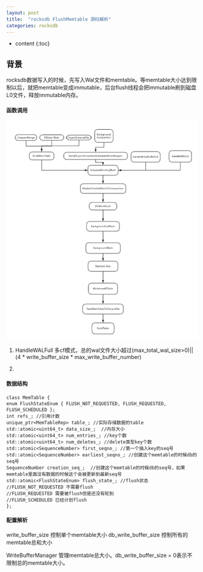 ```yaml
---
layout: post
title:  "rocksdb FlushMemtable 源码解析"
categories: rocksdb
---
```


* content
{:toc}

## 背景
rocksdb数据写入的时候，先写入Wal文件和memtable。等memtable大小达到限制以后，就把memtable变成immutable，后台flush线程会把immutable刷到磁盘L0文件，释放immutable内存。


#### 函数调用
![](/images/call.png)

1. HandleWALFull
   多cf模式，总的wal文件大小超过(max_total_wal_size>0)||(4 * write_buffer_size * max_write_buffer_number)
   
2. 

#### 数据结构
```
class MemTable {
enum FlushStateEnum { FLUSH_NOT_REQUESTED, FLUSH_REQUESTED, FLUSH_SCHEDULED };
int refs_; //引用计数
unique_ptr<MemTableRep> table_; //实际存储数据的table
std::atomic<uint64_t> data_size_;  //内存大小
std::atomic<uint64_t> num_entries_; //key个数
std::atomic<uint64_t> num_deletes_; //delete类型key个数
std::atomic<SequenceNumber> first_seqno_; //第一个插入key的seq号
std::atomic<SequenceNumber> earliest_seqno_; //创建这个memtable的时候db的seq号
SequenceNumber creation_seq_;  //创建这个memtable的时候db的seq号，如果memtable里面没有数据的时候这个会被更新到最新seq号
std::atomic<FlushStateEnum> flush_state_; //flush状态
//FLUSH_NOT_REQUESTED 不需要flush
//FLUSH_REQUESTED 需要被flush但是还没有轮到
//FLUSH_SCHEDULED 已经计划flush
};
```
#### 配置解析
write_buffer_size 控制单个memtable大小
db_write_buffer_size 控制所有的memtable总和大小





WriteBufferManager 管理memtable总大小。db_write_buffer_size = 0表示不限制总的memtable大小。

